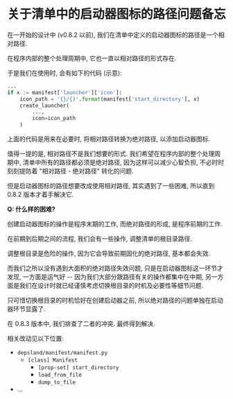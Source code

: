 # 关于清单中的启动器图标的路径问题备忘

在一开始的设计中 (v0.8.2 以前), 我们在清单中定义的启动器图标的路径是一个相对路径.

在程序内部的整个处理周期中, 它也一直以相对路径的形式存在.

于是我们在使用时, 会有如下的代码 (示意):

```python
...
if x := manifest['launcher']['icon']:
    icon_path = '{}/{}'.format(manifest['start_directory'], x)
    create_launcher(
        ...,
        icon=icon_path
    )
```

上面的代码是用来在必要时, 将相对路径转换为绝对路径, 以添加启动器图标.

值得一提的是, 相对路径不是我们想要的形式. 我们希望在程序内部的整个处理周期中, 清单中所有的路径都必须是绝对路径, 因为这样可以减少心智负担, 不必时时刻刻提防着 "相对路径 - 绝对路径" 转化的问题.

但是启动器图标的路径想要改成使用相对路径, 其实遇到了一些困难, 所以直到 0.8.2 版本才着手解决它.

**Q: 什么样的困难?**

创建启动器图标的操作是程序末期的工作, 而绝对路径的形成, 是程序前期的工作.

在前期到后期之间的流程, 我们会有一些操作, 调整清单的根目录路径.

调整根目录是危险的操作, 因为它会导致前期固化的绝对路径, 基本都会失效.

而我们之所以没有遇到大面积的绝对路径失效问题, 只是在启动器图标这一环节才发现, 一方面是运气好 -- 因为我们大部分跟路径有关的操作都集中在中期, 另一方面是我们在设计时就已经谨慎考虑切换根目录的时机及必要性等细节问题.

只可惜切换根目录的时机恰好在创建启动器之前, 所以绝对路径的问题单独在启动器环节显露了.

在 0.8.3 版本中, 我们排查了二者的冲突. 最终得到解决.

相关改动见以下位置:

- `depsland/manifest/manifest.py`
  - `[class] Manifest`
    - `[prop-set] start_directory`
    - `load_from_file`
    - `dump_to_file`
- ...

